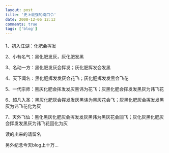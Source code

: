 ```yaml
---
layout: post
title: '史上最强的绕口令'
date: 2008-12-06 12:13
comments: true
tags: ['blog']
---
```


####

1、初入江湖：化肥会挥发  
  
2、小有名气：黑化肥发灰，灰化肥发黑  
  
3、名动一方：黑化肥发灰会挥发；灰化肥挥发会发黑  
  
4、天下闻名：黑化肥挥发发灰会花飞；灰化肥挥发发黑会飞花  
  
5、一代宗师：黑灰化肥会挥发发灰黑讳为花飞；灰黑化肥会挥发发黑灰为讳飞花  
  
6、超凡入圣：黑灰化肥灰会挥发发灰黑讳为黑灰花会飞；灰黑化肥灰会挥发发黑灰为讳飞花化为灰  
  
7、天外飞仙：黑化黑灰化肥灰会挥发发灰黑讳为黑灰花会回飞；灰化灰黑化肥灰会挥发发黑灰为讳飞花回化为灰

读的出来的请留名

另外纪念今天blog上十万...


